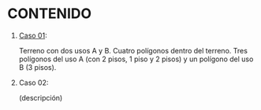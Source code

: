 # CONTENIDO

1. [Caso 01](https://github.com/AgenciaImplementacion/condiciones_predios/tree/master/nph/caso_01): 
   
   Terreno con dos usos A y B. Cuatro polígonos dentro del terreno. Tres polígonos del uso A (con 2 pisos, 1 piso y 2 pisos) y un polígono del uso B (3 pisos).

2. Caso 02: 

   (descripción)
